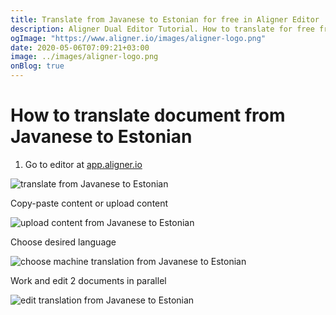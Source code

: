 ```yaml
---
title: Translate from Javanese to Estonian for free in Aligner Editor
description: Aligner Dual Editor Tutorial. How to translate for free from Javanese to Estonian. Aligner is multilingual document management platform. 
ogImage: "https://www.aligner.io/images/aligner-logo.png"
date: 2020-05-06T07:09:21+03:00
image: ../images/aligner-logo.png
onBlog: true
---
```


# How to translate document from Javanese to Estonian

1. Go to editor at [app.aligner.io](https://app.aligner.io "Aligner App web page")

![translate from Javanese to Estonian](../aligner-blank-editor.png "translate from Javanese to Estonian")

Copy-paste content or upload content

![upload content from Javanese to Estonian](../aligner-uploaded-document.png "upload content from Javanese to Estonian")

Choose desired language

![choose machine translation from Javanese to Estonian](../aligner-language-dropdown.png "choose machine translation from Javanese to Estonian")

Work and edit 2 documents in parallel

![edit translation from Javanese to Estonian](../aligner-double-sitded-editor.png "edit translation from Javanese to Estonian")

